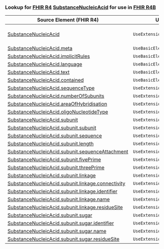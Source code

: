 ### Lookup for [FHIR R4](https://hl7.org/fhir/R4/) [SubstanceNucleicAcid](https://hl7.org/fhir/R4/SubstanceNucleicAcid.html) for use in [FHIR R4B](https://hl7.org/fhir/R4B/)

| Source Element (FHIR R4) | Usage | Target |
| -------------- | ----- | ------ |
| [SubstanceNucleicAcid](https://hl7.org/fhir/R4/SubstanceNucleicAcid.html#resource) | `UseExtension` | [http://hl7.org/fhir/4.0/StructureDefinition/extension-SubstanceNucleicAcid](StructureDefinition-ext-R4-SubstanceNucleicAcid.html) |
| [SubstanceNucleicAcid.meta](https://hl7.org/fhir/R4/SubstanceNucleicAcid.html#resource) | `UseBasicElement` | [Resource.meta](https://hl7.org/fhir/R4B/Resource.html#resource) |
| [SubstanceNucleicAcid.implicitRules](https://hl7.org/fhir/R4/SubstanceNucleicAcid.html#resource) | `UseBasicElement` | [Resource.implicitRules](https://hl7.org/fhir/R4B/Resource.html#resource) |
| [SubstanceNucleicAcid.language](https://hl7.org/fhir/R4/SubstanceNucleicAcid.html#resource) | `UseBasicElement` | [Resource.language](https://hl7.org/fhir/R4B/Resource.html#resource) |
| [SubstanceNucleicAcid.text](https://hl7.org/fhir/R4/SubstanceNucleicAcid.html#resource) | `UseBasicElement` | [DomainResource.text](https://hl7.org/fhir/R4B/DomainResource.html#resource) |
| [SubstanceNucleicAcid.contained](https://hl7.org/fhir/R4/SubstanceNucleicAcid.html#resource) | `UseBasicElement` | [DomainResource.contained](https://hl7.org/fhir/R4B/DomainResource.html#resource) |
| [SubstanceNucleicAcid.sequenceType](https://hl7.org/fhir/R4/SubstanceNucleicAcid.html#resource) | `UseExtensionFromAncestor` | - |
| [SubstanceNucleicAcid.numberOfSubunits](https://hl7.org/fhir/R4/SubstanceNucleicAcid.html#resource) | `UseExtensionFromAncestor` | - |
| [SubstanceNucleicAcid.areaOfHybridisation](https://hl7.org/fhir/R4/SubstanceNucleicAcid.html#resource) | `UseExtensionFromAncestor` | - |
| [SubstanceNucleicAcid.oligoNucleotideType](https://hl7.org/fhir/R4/SubstanceNucleicAcid.html#resource) | `UseExtensionFromAncestor` | - |
| [SubstanceNucleicAcid.subunit](https://hl7.org/fhir/R4/SubstanceNucleicAcid.html#resource) | `UseExtensionFromAncestor` | - |
| [SubstanceNucleicAcid.subunit.subunit](https://hl7.org/fhir/R4/SubstanceNucleicAcid.html#resource) | `UseExtensionFromAncestor` | - |
| [SubstanceNucleicAcid.subunit.sequence](https://hl7.org/fhir/R4/SubstanceNucleicAcid.html#resource) | `UseExtensionFromAncestor` | - |
| [SubstanceNucleicAcid.subunit.length](https://hl7.org/fhir/R4/SubstanceNucleicAcid.html#resource) | `UseExtensionFromAncestor` | - |
| [SubstanceNucleicAcid.subunit.sequenceAttachment](https://hl7.org/fhir/R4/SubstanceNucleicAcid.html#resource) | `UseExtensionFromAncestor` | - |
| [SubstanceNucleicAcid.subunit.fivePrime](https://hl7.org/fhir/R4/SubstanceNucleicAcid.html#resource) | `UseExtensionFromAncestor` | - |
| [SubstanceNucleicAcid.subunit.threePrime](https://hl7.org/fhir/R4/SubstanceNucleicAcid.html#resource) | `UseExtensionFromAncestor` | - |
| [SubstanceNucleicAcid.subunit.linkage](https://hl7.org/fhir/R4/SubstanceNucleicAcid.html#resource) | `UseExtensionFromAncestor` | - |
| [SubstanceNucleicAcid.subunit.linkage.connectivity](https://hl7.org/fhir/R4/SubstanceNucleicAcid.html#resource) | `UseExtensionFromAncestor` | - |
| [SubstanceNucleicAcid.subunit.linkage.identifier](https://hl7.org/fhir/R4/SubstanceNucleicAcid.html#resource) | `UseExtensionFromAncestor` | - |
| [SubstanceNucleicAcid.subunit.linkage.name](https://hl7.org/fhir/R4/SubstanceNucleicAcid.html#resource) | `UseExtensionFromAncestor` | - |
| [SubstanceNucleicAcid.subunit.linkage.residueSite](https://hl7.org/fhir/R4/SubstanceNucleicAcid.html#resource) | `UseExtensionFromAncestor` | - |
| [SubstanceNucleicAcid.subunit.sugar](https://hl7.org/fhir/R4/SubstanceNucleicAcid.html#resource) | `UseExtensionFromAncestor` | - |
| [SubstanceNucleicAcid.subunit.sugar.identifier](https://hl7.org/fhir/R4/SubstanceNucleicAcid.html#resource) | `UseExtensionFromAncestor` | - |
| [SubstanceNucleicAcid.subunit.sugar.name](https://hl7.org/fhir/R4/SubstanceNucleicAcid.html#resource) | `UseExtensionFromAncestor` | - |
| [SubstanceNucleicAcid.subunit.sugar.residueSite](https://hl7.org/fhir/R4/SubstanceNucleicAcid.html#resource) | `UseExtensionFromAncestor` | - |
